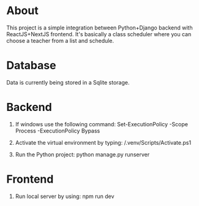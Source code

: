 # About
This project is a simple integration between Python+Django backend with ReactJS+NextJS frontend. It's basically a class scheduler where you can choose a teacher from a list and schedule.

# Database
Data is currently being stored in a Sqlite storage.

# Backend
1. If windows use the following command:
Set-ExecutionPolicy -Scope Process -ExecutionPolicy Bypass

2. Activate the virtual environment by typing:
/.venv/Scripts/Activate.ps1

3. Run the Python project:
python manage.py runserver

# Frontend
1. Run local server by using:
npm run dev